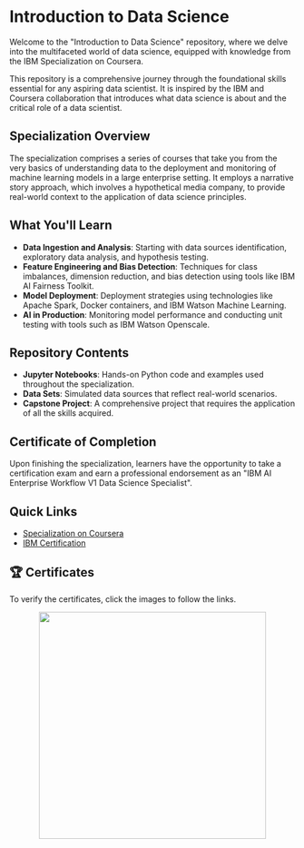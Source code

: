 # Introduction to Data Science

Welcome to the "Introduction to Data Science" repository, where we delve into the multifaceted world of data science, equipped with knowledge from the IBM Specialization on Coursera.

This repository is a comprehensive journey through the foundational skills essential for any aspiring data scientist. It is inspired by the IBM and Coursera collaboration that introduces what data science is about and the critical role of a data scientist.

## Specialization Overview

The specialization comprises a series of courses that take you from the very basics of understanding data to the deployment and monitoring of machine learning models in a large enterprise setting. It employs a narrative story approach, which involves a hypothetical media company, to provide real-world context to the application of data science principles.

## What You'll Learn

- **Data Ingestion and Analysis**: Starting with data sources identification, exploratory data analysis, and hypothesis testing.
- **Feature Engineering and Bias Detection**: Techniques for class imbalances, dimension reduction, and bias detection using tools like IBM AI Fairness Toolkit.
- **Model Deployment**: Deployment strategies using technologies like Apache Spark, Docker containers, and IBM Watson Machine Learning.
- **AI in Production**: Monitoring model performance and conducting unit testing with tools such as IBM Watson Openscale.

## Repository Contents

- **Jupyter Notebooks**: Hands-on Python code and examples used throughout the specialization.
- **Data Sets**: Simulated data sources that reflect real-world scenarios.
- **Capstone Project**: A comprehensive project that requires the application of all the skills acquired.

## Certificate of Completion

Upon finishing the specialization, learners have the opportunity to take a certification exam and earn a professional endorsement as an "IBM AI Enterprise Workflow V1 Data Science Specialist".

## Quick Links

- [Specialization on Coursera](https://www.coursera.org/specializations/introduction-data-science)
- [IBM Certification](https://coursera.org/share/4148a80bb4b47209634381e3789f24ec)

## 🏆 Certificates 
To verify the certificates, click the images to follow the links.

<p align="middle">
  <a href="https://coursera.org/share/4148a80bb4b47209634381e3789f24ec"><img src="https://github.com/Ebadm/Coursera-Data-Science-Intro-Specialization/assets/64616825/e1bc713b-25f8-4ffa-8fa1-188c138b9416" height="400"></a>
</p>
